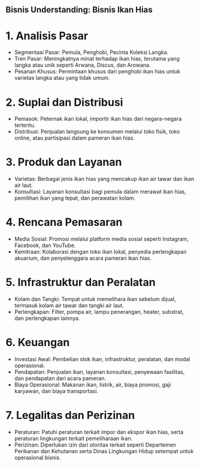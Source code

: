 ## Bisnis Understanding: Bisnis Ikan Hias

# 1. Analisis Pasar
- Segmentasi Pasar: Pemula, Penghobi, Pecinta Koleksi Langka.
- Tren Pasar: Meningkatnya minat terhadap ikan hias, terutama yang langka atau unik seperti Arwana, Discus, dan Arowana.
- Pesanan Khusus: Permintaan khusus dari penghobi ikan hias untuk varietas langka atau yang tidak umum.
# 2. Suplai dan Distribusi
- Pemasok: Peternak ikan lokal, importir ikan hias dari negara-negara tertentu.
- Distribusi: Penjualan langsung ke konsumen melalui toko fisik, toko online, atau partisipasi dalam pameran ikan hias.
# 3. Produk dan Layanan
- Varietas: Berbagai jenis ikan hias yang mencakup ikan air tawar dan ikan air laut.
- Konsultasi: Layanan konsultasi bagi pemula dalam merawat ikan hias, pemilihan ikan yang tepat, dan perawatan kolam.
# 4. Rencana Pemasaran
- Media Sosial: Promosi melalui platform media sosial seperti Instagram, Facebook, dan YouTube.
- Kemitraan: Kolaborasi dengan toko ikan lokal, penyedia perlengkapan akuarium, dan penyelenggara acara pameran ikan hias.
# 5. Infrastruktur dan Peralatan
- Kolam dan Tangki: Tempat untuk memelihara ikan sebelum dijual, termasuk kolam air tawar dan tangki air laut.
- Perlengkapan: Filter, pompa air, lampu penerangan, heater, substrat, dan perlengkapan lainnya.
# 6. Keuangan
- Investasi Awal: Pembelian stok ikan, infrastruktur, peralatan, dan modal operasional.
- Pendapatan: Penjualan ikan, layanan konsultasi, penyewaan fasilitas, dan pendapatan dari acara pameran.
- Biaya Operasional: Makanan ikan, listrik, air, biaya promosi, gaji karyawan, dan biaya transportasi.
# 7. Legalitas dan Perizinan
- Peraturan: Patuhi peraturan terkait impor dan ekspor ikan hias, serta peraturan lingkungan terkait pemeliharaan ikan.
- Perizinan: Diperlukan izin dari otoritas terkait seperti Departemen Perikanan dan Kehutanan serta Dinas Lingkungan Hidup setempat untuk operasional bisnis.